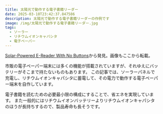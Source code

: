 ```yaml
---
title: 太陽光で動作する電子書籍リーダー
date: 2025-03-18T23:42:37.847586
description: 太陽光で動作する電子書籍リーダーの作例です
image: /img/太陽光で動作する電子書籍リーダー.jpg
tags:
  - ソーラー
  - リチウムイオンキャパシタ
  - 電子ペーパー
---
```

[Solar-Powered E-Reader With No Buttons](https://hackaday.com/2025/03/10/solar-powered-e-reader-with-no-buttons/)から発見。画像もここから転載。

市販の電子ペーパー端末には多くの機能が搭載されていますが、それゆえにバッテリーがそこまで持たないものもあります。
この記事では、ソーラーパネルで充電し、リチウムイオンキャパシタに蓄電して、その電力で動作する電子ペーパー端末を自作しています。

電子書籍を読むための必要最小限の構成にすることで、省エネを実現しています。
また一般的にはリチウムイオンバッテリーよりリチウムイオンキャパシタのほうが長持ちするので、製品寿命も長そうです。



